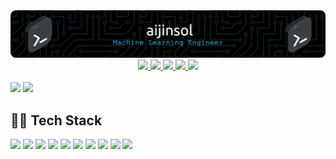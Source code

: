 <div align="center">
    <img src="./imgs/github-header-image.png"/>
</div>

<div align="center">
    <a href="mailto:jinsolkim719@gmail.com">
        <img src="https://img.shields.io/badge/-GMAIL-EA4335?logo=gmail&logoColor=white"/>
    </a>
    <a href="https://www.linkedin.com/in/aijinsol/">
        <img src="https://img.shields.io/badge/-LinkedIn-0A66C2?logo=linkedin&logoColor=white"/>
    </a>
    <a href="https://aijinsol.github.io/">
        <img src="http://img.shields.io/badge/-Blog-181717?logo=github&logoColor=white"/>
    </a>
    <a href="https://gist.github.com/aijinsol">
        <img src="http://img.shields.io/badge/-Gist-181717?logo=github&logoColor=white"/>
    </a>
    <a href="https://www.kaggle.com/jinsolkim719">
        <img src="https://img.shields.io/badge/-Kaggle-20BEFF?logo=kaggle&logoColor=white"/>
    </a>
</div>

<br>

<picture>
<source
  srcset="https://github-readme-stats.vercel.app/api?username=aijinsol&show_icons=true&theme=dark&hide_title=true&rank_icon=github"
  media="(prefers-color-scheme: dark)"
/>
<source
  srcset="https://github-readme-stats.vercel.app/api?username=aijinsol&show_icons=true&hide_title=true&rank_icon=github"
  media="(prefers-color-scheme: light), (prefers-color-scheme: no-preference)"
/>
<img src="https://github-readme-stats.vercel.app/api?username=aijinsol&show_icons=true&hide_title=true&rank_icon=github" />
</picture>


<a href="https://solved.ac/jinsolkim719">
    <img src="http://mazassumnida.wtf/api/v2/generate_badge?boj=jinsolkim719"/>
</a>

## 💪🏻 Tech Stack
<div>
    <a>
        <img src="https://img.shields.io/badge/-Python-3776AB?logo=python&logoColor=white"/>
        <img src="https://img.shields.io/badge/-Flask-000000?logo=flask&logoColor=white"/>
        <img src="https://img.shields.io/badge/-Docker-2496ED?logo=docker&logoColor=white"/>
        <img src="https://img.shields.io/badge/-Ubuntu-E95420?logo=ubuntu&logoColor=white"/>
        <img src="https://img.shields.io/badge/-AWS-232F3E?logo=amazonaws&logoColor=white"/>
        <img src="https://img.shields.io/badge/-TensorFlow-FF6F00?logo=tensorflow&logoColor=white"/>
        <img src="https://img.shields.io/badge/-Pytorch-EE4C2C?logo=pytorch&logoColor=white"/>
        <img src="https://img.shields.io/badge/-MongoDB-47A248?logo=mongodb&logoColor=white"/>
        <img src="https://img.shields.io/badge/-MySQL-4479A1?logo=mysql&logoColor=white"/>
        <img src="https://img.shields.io/badge/-Git-F05032?logo=git&logoColor=white"/>
    </a>
</div>
